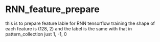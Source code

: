 # RNN_feature_prepare
this is to prepare feature lable for RNN tensorflow training
the shape of each feature is (128, 2)
and the label is the same with that in pattern_collection just 1, -1, 0 
